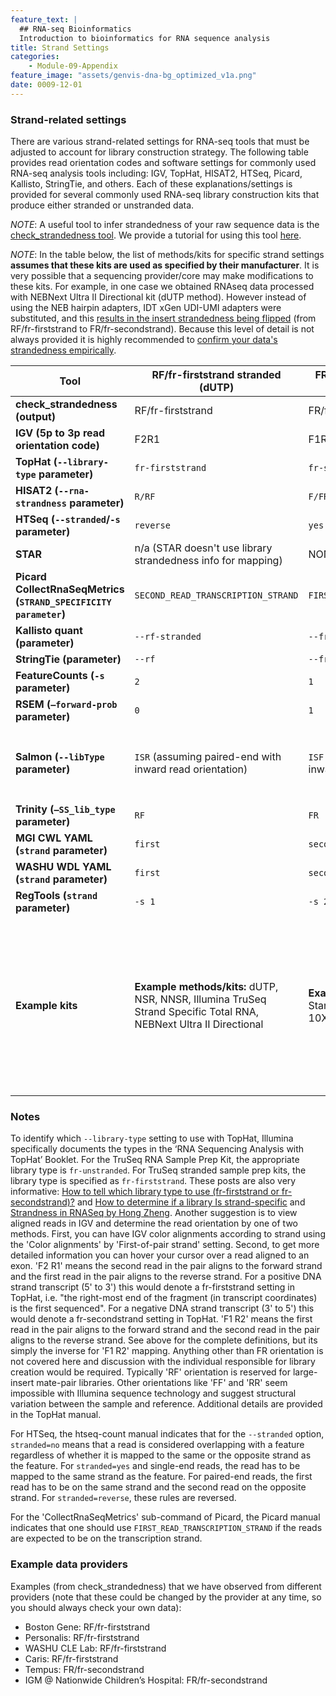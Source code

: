 ```yaml
---
feature_text: |
  ## RNA-seq Bioinformatics
  Introduction to bioinformatics for RNA sequence analysis
title: Strand Settings
categories:
    - Module-09-Appendix
feature_image: "assets/genvis-dna-bg_optimized_v1a.png"
date: 0009-12-01
---
```


### Strand-related settings

There are various strand-related settings for RNA-seq tools that must be adjusted to account for library construction strategy. The following table provides read orientation codes and software settings for commonly used RNA-seq analysis tools including: IGV, TopHat, HISAT2, HTSeq, Picard, Kallisto, StringTie, and others. Each of these explanations/settings is provided for several commonly used RNA-seq library construction kits that produce either stranded or unstranded data.

*NOTE*: A useful tool to infer strandedness of your raw sequence data is the [check_strandedness tool](https://github.com/betsig/how_are_we_stranded_here). We provide a tutorial for using this tool [here](/module-01-inputs/0001/05/01/RNAseq_Data/#determining-the-strandedness-of-rna-seq-data).

*NOTE*: In the table below, the list of methods/kits for specific strand settings **assumes that these kits are used as specified by their manufacturer**. It is very possible that a sequencing provider/core may make modifications to these kits. For example, in one case we obtained RNAseq data processed with NEBNext Ultra II Directional kit (dUTP method). However instead of using the NEB hairpin adapters, IDT xGen UDI-UMI adapters were substituted, and this [results in the insert strandedness being flipped](https://www.idtdna.com/pages/support/faqs/can-the-xgen-unique-dual-index-umi-adapters-be-used-for-rna-seq) (from RF/fr-firststrand to FR/fr-secondstrand). Because this level of detail is not always provided it is highly recommended to [confirm your data's strandedness empirically](https://github.com/betsig/how_are_we_stranded_here).  

| **Tool**                                                         | **RF/fr-firststrand stranded (dUTP)**                           | **FR/fr-secondstrand stranded (Ligation)**               | **Unstranded**                                          |
|------------------------------------------------------------------|-----------------------------------------------------------------|----------------------------------------------------------|---------------------------------------------------------|
| **check_strandedness (output)**                                  | RF/fr-firststrand                                               | FR/fr-secondstrand                                       | unstranded                                              |
| **IGV (5p to 3p read orientation code)**                         | F2R1                                                            | F1R2                                                     | F2R1 or F1R2                                            |
| **TopHat (`--library-type` parameter)**                          | `fr-firststrand`                                                | `fr-secondstrand`                                        | `fr-unstranded`                                         |
| **HISAT2 (`--rna-strandness` parameter)**                        | `R/RF`                                                          | `F/FR`                                                   | NONE                                                    |
| **HTSeq (`--stranded`/`-s` parameter)**                          | `reverse`                                                       | `yes`                                                    | no                                                      |
| **STAR**                                                         | n/a (STAR doesn't use library strandedness info for mapping)    | NONE                                                     | NONE                                                    |
| **Picard CollectRnaSeqMetrics (`STRAND_SPECIFICITY parameter`)** | `SECOND_READ_TRANSCRIPTION_STRAND`                              | `FIRST_READ_TRANSCRIPTION_STRAND`                        | NONE                                                    |
| **Kallisto quant (parameter)**                                   | `--rf-stranded`                                                 | `--fr-stranded`                                          | NONE                                                    |
| **StringTie (parameter)**                                        | `--rf`                                                          | `--fr`                                                   | NONE                                                    |
| **FeatureCounts (`-s` parameter)**                               | `2`                                                             | `1`                                                      | `0`                                                     |
| **RSEM (`–forward-prob` parameter)**                             | `0`                                                             | `1`                                                      | `0.5`                                                   |
| **Salmon (`--libType` parameter)**                               | `ISR` (assuming paired-end with inward read orientation)        | `ISF` (assuming paired-end with inward read orientation) | `IU` (assuming paired-end with inward read orientation) |
| **Trinity (`–SS_lib_type` parameter)**                           | `RF`                                                            | `FR`                                                     | NONE                                                    |
| **MGI CWL YAML (`strand` parameter)**                            | `first`                                                         | `second`                                                 | NONE                                                    |
| **WASHU WDL YAML (`strand` parameter)**                          | `first`                                                         | `second`                                                 | `unstranded`                                            |
| **RegTools (`strand` parameter)**                                | `-s 1`                                                          | `-s 2`                                                   | `-s 0`                                                  |
| **Example kits**                                                 | **Example methods/kits:** dUTP, NSR, NNSR, Illumina TruSeq Strand Specific Total RNA, NEBNext Ultra II Directional | **Example methods/kits:** Ligation, Standard SOLiD, NuGEN Encore, 10X 5’ scRNA data    | **Example kits/data:** Standard Illumina, NuGEN OvationV2, SMARTer universal low input RNA kit (TaKara), GDC normalized TCGA data           |

### Notes

To identify which `--library-type` setting to use with TopHat, Illumina specifically documents the types in the ‘RNA Sequencing Analysis with TopHat’ Booklet. For the TruSeq RNA Sample Prep Kit, the appropriate library type is `fr-unstranded`. For TruSeq stranded sample prep kits, the library type is specified as `fr-firststrand`. These posts are also very informative: [How to tell which library type to use (fr-firststrand or fr-secondstrand)?](http://onetipperday.sterding.com/2012/07/how-to-tell-which-library-type-to-use.html) and [How to determine if a library Is strand-specific](https://www.biostars.org/p/56958/) and [Strandness in RNASeq by Hong Zheng](https://littlebitofdata.com/en/2017/08/strandness_in_rnaseq/). Another suggestion is to view aligned reads in IGV and determine the read orientation by one of two methods. First, you can have IGV color alignments according to strand using the 'Color alignments' by 'First-of-pair strand' setting. Second, to get more detailed information you can hover your cursor over a read aligned to an exon. 'F2 R1' means the second read in the pair aligns to the forward strand and the first read in the pair aligns to the reverse strand. For a positive DNA strand transcript (5' to 3') this would denote a fr-firststrand setting in TopHat, i.e. "the right-most end of the fragment (in transcript coordinates) is the first sequenced". For a negative DNA strand transcript (3' to 5') this would denote a fr-secondstrand setting in TopHat. 'F1 R2' means the first read in the pair aligns to the forward strand and the second read in the pair aligns to the reverse strand. See above for the complete definitions, but its simply the inverse for 'F1 R2' mapping. Anything other than FR orientation is not covered here and discussion with the individual responsible for library creation would be required. Typically 'RF' orientation is reserved for large-insert mate-pair libraries. Other orientations like 'FF' and 'RR' seem impossible with Illumina sequence technology and suggest structural variation between the sample and reference. Additional details are provided in the TopHat manual.

For HTSeq, the htseq-count manual indicates that for the `--stranded` option, `stranded=no` means that a read is considered overlapping with a feature regardless of whether it is mapped to the same or the opposite strand as the feature. For `stranded=yes` and single-end reads, the read has to be mapped to the same strand as the feature. For paired-end reads, the first read has to be on the same strand and the second read on the opposite strand. For `stranded=reverse`, these rules are reversed.

For the 'CollectRnaSeqMetrics' sub-command of Picard, the Picard manual indicates that one should use `FIRST_READ_TRANSCRIPTION_STRAND` if the reads are expected to be on the transcription strand.

### Example data providers

Examples (from check_strandedness) that we have observed from different providers (note that these could be changed by the provider at any time, so you should always check your own data):

- Boston Gene: RF/fr-firststrand
- Personalis: RF/fr-firststrand
- WASHU CLE Lab: RF/fr-firststrand
- Caris: RF/fr-firststrand
- Tempus: FR/fr-secondstrand
- IGM @ Nationwide Children’s Hospital: FR/fr-secondstrand

